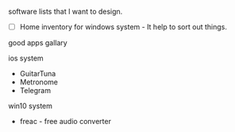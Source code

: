 software lists that I want to design.

- [ ] Home inventory for windows system - It help to sort out things.

good apps gallary

ios system

* GuitarTuna
* Metronome
* Telegram

win10 system

* freac - free audio converter
